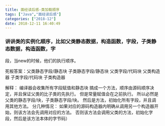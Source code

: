 ```yaml
---
title: 面经读后感-类加载顺序
tags: ["Java","面经读后感"]
categories: ["2018-12"]
date: 2018-12-11 16:40:49
---
```

### 讲讲类的实例化顺序，比如父类静态数据，构造函数，字段，子类静态数据，构造函数，字
段，当new的时候，他们的执行顺序。

死板答案：父类静态字段/静态块 子类静态字段/静态块 父类字段/代码块 父类构造器 子类字段/代码块  子类构造器

解释：
编译器会收集所有字段赋值和静态块 搞成一个<clinit>方法，顺序由源码顺序决定，并且保证父类的<clinit>比子类的先执行。
但是常量赋值会在<clinit>之前执行。
所以必然是父类的静态字段/块，子类静态字段/块。
然后是<init>方法，初始化所有字段，并且调用其他<init>方法。
分几种情况：
如果<init>对应的源码构造器内明确从调用另一个构造器开始，则该<init>方法会先调用对应的<init>方法。
否则该<init>方法会调用父类的<init>方法，初始化字段，然后是该<init>方法本体的字节码）
